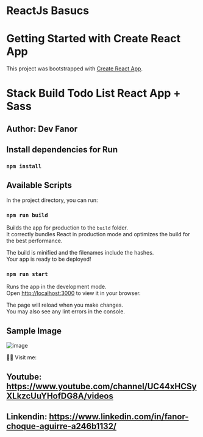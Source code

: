 

# ReactJs Basucs

# Getting Started with Create React App

This project was bootstrapped with [Create React App](https://github.com/facebook/create-react-app).

# Stack Build   Todo List React App + Sass

## Author: Dev Fanor

## Install dependencies for Run 
### `npm install`


## Available Scripts


In the project directory, you can run:


### `npm run build`

Builds the app for production to the `build` folder.\
It correctly bundles React in production mode and optimizes the build for the best performance.

The build is minified and the filenames include the hashes.\
Your app is ready to be deployed!
### `npm run start`

Runs the app in the development mode.\
Open [http://localhost:3000](http://localhost:3000) to view it in your browser.

The page will reload when you make changes.\
You may also see any lint errors in the console.



## Sample Image 

![image](https://user-images.githubusercontent.com/103542961/170632364-e1fa9ee5-c0f9-4a03-8634-d488d5ffcac4.png)

🐻‍❄️ Visit me:
## Youtube: https://www.youtube.com/channel/UC44xHCSyXLkzcUuYHofDG8A/videos


## Linkendin: https://www.linkedin.com/in/fanor-choque-aguirre-a246b1132/